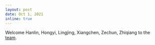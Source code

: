 ```yaml
---
layout: post
date: Oct 1, 2021
inline: true
---
```


Welcome Hanlin, Hongyi, Lingjing, Xiangchen, Zechun, Zhiqiang to the [team](/people).

